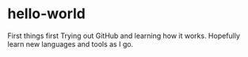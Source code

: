 # hello-world
First things first
Trying out GitHub and learning how it works. Hopefully learn new languages and tools as I go.
